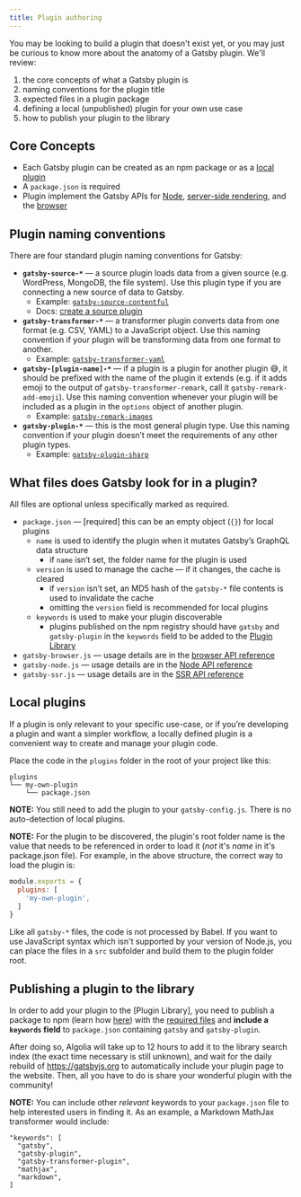 ```yaml
---
title: Plugin authoring
---
```


You may be looking to build a plugin that doesn't exist yet, or you may just be curious to know more about the anatomy of a Gatsby plugin. We'll review:

1.  the core concepts of what a Gatsby plugin is
2.  naming conventions for the plugin title
3.  expected files in a plugin package
4.  defining a local (unpublished) plugin for your own use case
5.  how to publish your plugin to the library

## Core Concepts

- Each Gatsby plugin can be created as an npm package or as a [local plugin](#local-plugins)
- A `package.json` is required
- Plugin implement the Gatsby APIs for [Node](/docs/node-apis/), [server-side rendering](/docs/ssr-apis/), and the [browser](/docs/browser-apis/)

## Plugin naming conventions

There are four standard plugin naming conventions for Gatsby:

- **`gatsby-source-*`** — a source plugin loads data from a given source (e.g. WordPress, MongoDB, the file system). Use this plugin type if you are connecting a new source of data to Gatsby.
  - Example: [`gatsby-source-contentful`](https://github.com/gatsbyjs/gatsby/tree/master/packages/gatsby-source-contentful)
  - Docs: [create a source plugin](/docs/create-source-plugin/)
- **`gatsby-transformer-*`** — a transformer plugin converts data from one format (e.g. CSV, YAML) to a JavaScript object. Use this naming convention if your plugin will be transforming data from one format to another.
  - Example: [`gatsby-transformer-yaml`](https://github.com/gatsbyjs/gatsby/tree/master/packages/gatsby-transformer-yaml)
- **`gatsby-[plugin-name]-*`** — if a plugin is a plugin for another plugin 😅, it should be prefixed with the name of the plugin it extends (e.g. if it adds emoji to the output of `gatsby-transformer-remark`, call it `gatsby-remark-add-emoji`). Use this naming convention whenever your plugin will be included as a plugin in the `options` object of another plugin.
  - Example: [`gatsby-remark-images`](https://github.com/gatsbyjs/gatsby/tree/master/packages/gatsby-remark-images)
- **`gatsby-plugin-*`** — this is the most general plugin type. Use this naming convention if your plugin doesn’t meet the requirements of any other plugin types.
  - Example: [`gatsby-plugin-sharp`](https://github.com/gatsbyjs/gatsby/tree/master/packages/gatsby-plugin-sharp)

## What files does Gatsby look for in a plugin?

All files are optional unless specifically marked as required.

- `package.json` — [required] this can be an empty object (`{}`) for local plugins
  - `name` is used to identify the plugin when it mutates Gatsby’s GraphQL data structure
    - if `name` isn’t set, the folder name for the plugin is used
  - `version` is used to manage the cache — if it changes, the cache is cleared
    - if `version` isn’t set, an MD5 hash of the `gatsby-*` file contents is used to invalidate the cache
    - omitting the `version` field is recommended for local plugins
  - `keywords` is used to make your plugin discoverable
    - plugins published on the npm registry should have `gatsby` and `gatsby-plugin` in the `keywords` field to be added to the [Plugin Library](/packages/)
- `gatsby-browser.js` — usage details are in the [browser API reference](/docs/browser-apis/)
- `gatsby-node.js` — usage details are in the [Node API reference](/docs/node-apis/)
- `gatsby-ssr.js` — usage details are in the [SSR API reference](/docs/ssr-apis/)

## Local plugins

If a plugin is only relevant to your specific use-case, or if you’re developing a plugin and want a simpler workflow, a locally defined plugin is a convenient way to create and manage your plugin code.

Place the code in the `plugins` folder in the root of your project like this:

```
plugins
└── my-own-plugin
    └── package.json
```

**NOTE:** You still need to add the plugin to your `gatsby-config.js`. There is no auto-detection of local plugins.

**NOTE:** For the plugin to be discovered, the plugin's root folder name is the value that needs to be referenced in order to load it (_not_ it's _name_ in it's package.json file). For example, in the above structure, the correct way to load the plugin is:

```javascript
module.exports = {
  plugins: [
    'my-own-plugin',
  ]
}
```

Like all `gatsby-*` files, the code is not processed by Babel. If you want
to use JavaScript syntax which isn't supported by your version of Node.js, you
can place the files in a `src` subfolder and build them to the plugin folder
root.

## Publishing a plugin to the library

In order to add your plugin to the [Plugin Library], you need to publish a package to npm (learn how [here](https://docs.npmjs.com/getting-started/publishing-npm-packages)) with the [required files](#what-files-does-gatsby-look-for-in-a-plugin) and **include a `keywords` field** to `package.json` containing `gatsby` and `gatsby-plugin`.

After doing so, Algolia will take up to 12 hours to add it to the library search index (the exact time necessary is still unknown), and wait for the daily rebuild of https://gatsbyjs.org to automatically include your plugin page to the website. Then, all you have to do is share your wonderful plugin with the community!

**NOTE:** You can include other _relevant_ keywords to your `package.json` file to help interested users in finding it. As an example, a Markdown MathJax transformer would include:

```
"keywords": [
  "gatsby",
  "gatsby-plugin",
  "gatsby-transformer-plugin",
  "mathjax",
  "markdown",
]
```
